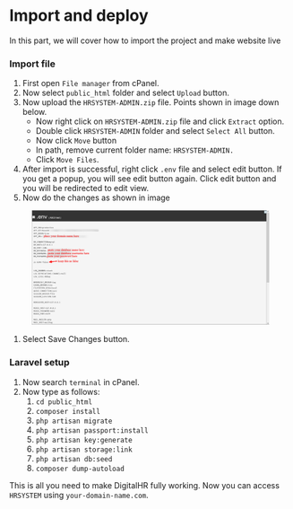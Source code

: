 # Import and deploy



In this part, we will cover how to import the project and make website live

### Import file <a href="#import-file" id="import-file"></a>

1. First open `File manager` from cPanel.
2. Now select `public_html` folder and select `Upload` button.
3. Now upload the `HRSYSTEM-ADMIN.zip` file. Points shown in image down below.
   * Now right click on `HRSYSTEM-ADMIN.zip` file and click `Extract` option.
   * Double click `HRSYSTEM-ADMIN` folder and select `Select All` button.
   * Now click `Move` button
   * In path, remove current folder name: `HRSYSTEM-ADMIN.`
   * Click `Move Files`.
4. After import is successful, right click `.env` file and select edit button. If you get a popup, you will see edit button again. Click edit button and you will be redirected to edit view.
5. Now do the changes as shown in image

<figure><img src="../.gitbook/assets/image.png" alt=""><figcaption></figcaption></figure>

1. Select Save Changes button.

### Laravel setup <a href="#laravel-setup" id="laravel-setup"></a>

1. Now search `terminal` in cPanel.
2. Now type as follows:
   1. `cd public_html`
   2. `composer install`
   3. `php artisan migrate`
   4. `php artisan passport:install`
   5. `php artisan key:generate`
   6. `php artisan storage:link`
   7. `php artisan db:seed`
   8. `composer dump-autoload`

This is all you need to make DigitalHR fully working. Now you can access `HRSYSTEM` using `your-domain-name.com`.

